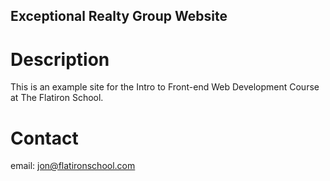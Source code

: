 Exceptional Realty Group Website
---

# Description

This is an example site for the Intro to Front-end Web Development Course at The Flatiron School.

# Contact

email:  jon@flatironschool.com
